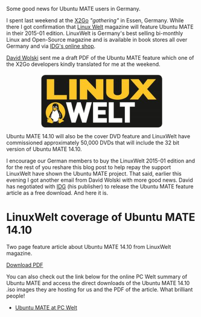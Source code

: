 <!-- 
.. title: Ubuntu MATE to feature in LinuxWelt magazine
.. slug: ubuntu-mate-to-feature-linuxwelt-magazine
.. date: 2014-11-05 19:33:21 UTC
.. tags: Ubuntu,MATE,Utopic,Review,magazine,cover disc
.. link: http://www.pcwelt.de/downloads/Ubuntu_MATE-8957105.html﻿
.. description: LinuxWelt 01 2015 edition to feature Ubuntu MATE 14.10 on DVD cover disc.
.. type: text
.. author: Martin Wimpress
-->

<style>
img.centered {
    display: block;
    margin-left: auto;
    margin-right: auto }
</style>

Some good news for Ubuntu MATE users in Germany.

I spent last weekend at the [X2Go](http://wiki.x2go.org/doku.php) *"gathering"*
in Essen, Germany. While there I got confirmation that
[Linux Welt](http://www.idg.com/www/IDGProducts.nsf/ByKey/Germany_Publication_Linux-Welt)
magazine will feature Ubuntu MATE in their 2015-01 edition. LinuxWelt is
Germany's best selling bi-monthly Linux and Open-Source magazine and is
available in book stores all over Germany and via
[IDG's online shop](http://www.idgshop.de/linuxwelt-magazin-abo-shop.htm?websale8=idg&ci=linuxwelt).

[David Wolski](https://plus.google.com/110617257769010375872) sent me a
draft PDF of the Ubuntu MATE feature which one of the X2Go developers
kindly translated for me at the weekend.

<a href="http://www.idgshop.de/linuxwelt-magazin-abo-shop.htm?websale8=idg&ci=linuxwelt" target="_blank"><img class="centered" src="/gallery/Logos/LinuxWelt.jpg" alt="LinuxWelt" /></a>

Ubuntu MATE 14.10 will also be the cover DVD feature and LinuxWelt have
commissioned approximately 50,000 DVDs that will include the 32 bit
version of Ubuntu MATE 14.10.

I encourage our German members to buy the LinuxWelt 2015-01 edition and
for the rest of you reshare this blog post to help repay the support
LinuxWelt have shown the Ubuntu MATE project. That said, earlier this 
evening I got another email from David Wolski with more good news. David
has negotiated with [IDG](http://www.idg.com/) (his publisher) to
release the Ubuntu MATE feature article as a free download. And here it
is.

<div class="bs-component">
    <div class="jumbotron">
        <h1>LinuxWelt coverage of Ubuntu MATE 14.10</h1>
        <p>Two page feature article about Ubuntu MATE 14.10 from LinuxWelt magazine.</p>
        <a href="/assets/pdf/LW_01_2015_Ubuntu_MATE_14.10.pdf" class="btn btn-primary btn-lg">Download PDF</a>
        </p>
    </div>
</div>

You can also check out the link below for the online PC Welt summary of
Ubuntu MATE and access the direct downloads of the Ubuntu MATE 14.10 .iso
images they are hosting for us and the PDF of the article. What
brilliant people!

  * [Ubuntu MATE at PC Welt](http://www.pcwelt.de/downloads/Ubuntu_MATE-8957105.html﻿)
